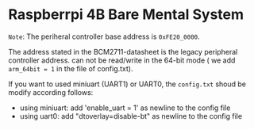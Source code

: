# Raspberrpi 4B Bare Mental System


`Note`: The periheral controller base address is `0xFE20_0000`. 

The address stated in the BCM2711-datasheet is the legacy peripheral controller
address. can not be read/write in the 64-bit mode ( we add `arm_64bit = 1` in the
file of config.txt).


If you want to used miniuart (UART1) or UART0, the `config.txt` shoud be modify
according follows:
+ using miniuart: add 'enable_uart = 1' as newline to the config file
+ using uart0: add "dtoverlay=disable-bt" as newline to the config file
